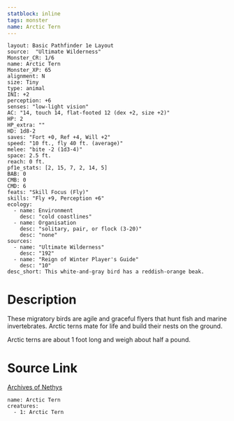 ```yaml
---
statblock: inline
tags: monster
name: Arctic Tern
---
```

```statblock
layout: Basic Pathfinder 1e Layout
source:  "Ultimate Wilderness"
Monster_CR: 1/6
name: Arctic Tern
Monster_XP: 65
alignment: N
size: Tiny
type: animal
INI: +2
perception: +6
senses: "low-light vision"
AC: "14, touch 14, flat-footed 12 (dex +2, size +2)"
HP: 2
HP_extra: ""
HD: 1d8-2
saves: "Fort +0, Ref +4, Will +2"
speed: "10 ft., fly 40 ft. (average)"
melee: "bite -2 (1d3-4)"
space: 2.5 ft.
reach: 0 ft.
pf1e_stats: [2, 15, 7, 2, 14, 5]
BAB: 0
CMB: 0
CMD: 6
feats: "Skill Focus (Fly)"
skills: "Fly +9, Perception +6"
ecology:
  - name: Environment
    desc: "cold coastlines"
  - name: Organisation
    desc: "solitary, pair, or flock (3-20)"
    desc: "none"
sources:
  - name: "Ultimate Wilderness"
    desc: "192"
  - name: "Reign of Winter Player's Guide"
    desc: "10"
desc_short: This white-and-gray bird has a reddish-orange beak.
```
# Description
These migratory birds are agile and graceful flyers that hunt fish and marine invertebrates. Arctic terns mate for life and build their nests on the ground.

 Arctic terns are about 1 foot long and weigh about half a pound.
# Source Link
[Archives of Nethys](https://aonprd.com/MonsterDisplay.aspx?ItemName=Arctic%20Tern)
```encounter-table
name: Arctic Tern
creatures:
  - 1: Arctic Tern
```
